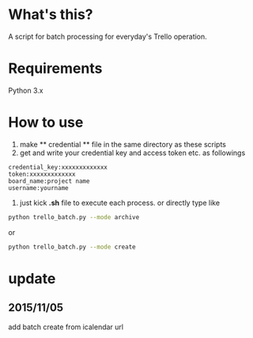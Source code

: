 # What's this?
A script for batch processing for everyday's Trello operation.

# Requirements
Python 3.x

# How to use
1. make ** credential ** file in the same directory as these scripts
1. get and write your credential key and access token etc. as followings
```
credential_key:xxxxxxxxxxxxx
token:xxxxxxxxxxxxx
board_name:project name
username:yourname
```
1. just kick **.sh** file to execute each process.
or directly type like
```sh
python trello_batch.py --mode archive
```
or
```sh
python trello_batch.py --mode create
```


# update
## 2015/11/05
add batch create from icalendar url
